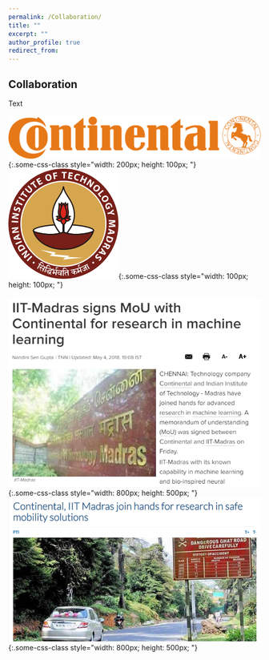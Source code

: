 ```yaml
---
permalink: /Collaboration/
title: ""
excerpt: ""
author_profile: true
redirect_from: 
---
```

## Collaboration
Text
<br><br>
![test](continental.svg){:.some-css-class style="width: 200px; height: 100px; "}  
![test](iitm.png){:.some-css-class style="width: 100px; height: 100px; "} 
<br><br>
![test](a.png){:.some-css-class style="width: 800px; height: 500px; "} 
![test](b.png){:.some-css-class style="width: 800px; height: 500px; "}

